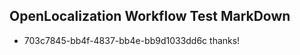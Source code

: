 ## OpenLocalization Workflow Test MarkDown
* 703c7845-bb4f-4837-bb4e-bb9d1033dd6c thanks!

<!--HONumber=Jul16_HO4-->


